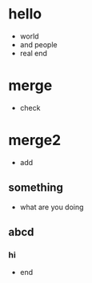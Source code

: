 # hello
- world
- and people
- real end

# merge
- check

# merge2
- add

## something
- what are you doing

## abcd

### hi
- end
